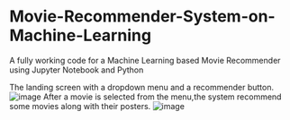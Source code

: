 # Movie-Recommender-System-on-Machine-Learning
A fully working code for a Machine Learning based Movie Recommender using Jupyter Notebook and Python


The landing screen with a dropdown menu and a recommender button.
![image](https://github.com/VanshG02/Movie-Recommender-System-on-Machine-Learning/assets/96069437/c9d7b38e-aa89-4350-b2ad-23de0b0b004c)
 After a movie is selected from the menu,the system recommend some movies along with their posters. 
![image](https://github.com/VanshG02/Movie-Recommender-System-on-Machine-Learning/assets/96069437/7948f5d6-b6f3-41c2-b2c7-d857ff2c59fc)
